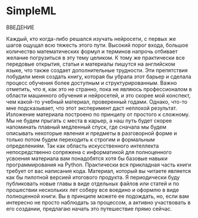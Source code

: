# SimpleML
ВВЕДЕНИЕ

Каждый, кто когда-либо решался изучать нейросети, с первых же шагов ощущал всю тяжесть этого пути. Высокий порог входа, большое количество математических формул и терминов напрочь отбивает желание погрузиться в эту тему целиком. К тому же практически все передовые открытия, статьи и материалы пишутся на английском языке, что также создает дополнительные трудности. 
Эти препятствия побудили меня создать книгу, которая бы убрала этот барьер и сделала процесс обучения более доступным и структурированным. 
Важно отметить, что я, как это не странно, пока не являюсь профессионалом в области машинного обучения и нейросетей, и это скорее мой конспект, чем какой-то учебный материал, проверенный годами. Однако, что-то мне подсказывает, что этот эксперимент даст неплохой результат.
Изложение материала построено по принципу от простого к сложному. Мы не будем прыгать с места в карьер, а наш путь будет скорее напоминать плавный медленный спуск, где сначала мы будем описывать некоторые явления и предметы в разговорной форме и только потом будем переходить к строгим и формальным определениям. 
Так как область искусственного интеллекта непосредственно сопряжена с информатикой для полноценного усвоения материала вам понадобятся хотя бы базовые навыки программирования на Python. Практически вся прикладная часть книги требует от вас написания кода. 
	Материал, который вы читаете является как бы пилотной версией итогового продукта. Я периодически буду публиковать новые главы в виде отдельных файлов или статей и по прошествии нескольких лет соберу все воедино и оформлю в виде полноценной книги. Вы в принципе можете ее подождать, но, если вам интересно не просто наблюдать за процессом, а активно участвовать в его создании, предлагаю начать это путешествие прямо сейчас.

